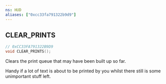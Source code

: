 ```yaml
---
ns: HUD
aliases: ["0xcc33fa791322b9d9"]
---
```

## CLEAR_PRINTS

```c
// 0xCC33FA791322B9D9
void CLEAR_PRINTS();
```

Clears the print queue that may have been built up so far.

Handy if a lot of text is about to be printed by you whilst there still is some unimportant stuff left.

